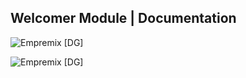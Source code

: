 ## Welcomer Module | Documentation

![Empremix [DG]](https://cdn.discordapp.com/attachments/716657082157236254/716657492335132712/exwelcomer_enable.png)

![Empremix [DG]](https://cdn.discordapp.com/attachments/716657082157236254/716657503311757393/exwelcomer_disable.png)

